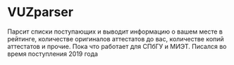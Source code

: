 # VUZparser
Парсит списки поступающих и выводит информацию о вашем месте в рейтинге, количестве оригиналов аттестатов до вас, количестве копий аттестатов и прочие.
Пока что работает для СПбГУ и МИЭТ.
Писался во время поступления 2019 года

